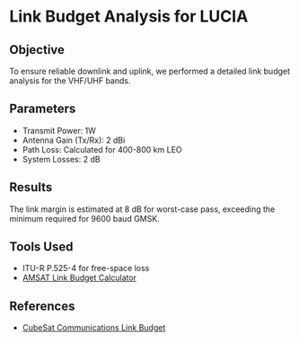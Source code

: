 # Link Budget Analysis for LUCIA

## Objective
To ensure reliable downlink and uplink, we performed a detailed link budget analysis for the VHF/UHF bands.

## Parameters
- Transmit Power: 1W
- Antenna Gain (Tx/Rx): 2 dBi
- Path Loss: Calculated for 400-800 km LEO
- System Losses: 2 dB

## Results
The link margin is estimated at 8 dB for worst-case pass, exceeding the minimum required for 9600 baud GMSK.

## Tools Used
- ITU-R P.525-4 for free-space loss
- [AMSAT Link Budget Calculator](https://www.amsat.org/amsat-new/tools/)

## References
- [CubeSat Communications Link Budget](https://digitalcommons.usu.edu/cgi/viewcontent.cgi?article=1092&context=smallsat)
